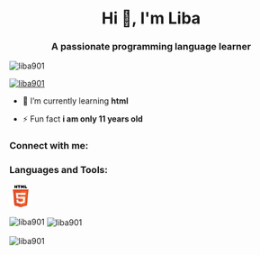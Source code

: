 <h1 align="center">Hi 👋, I'm Liba</h1>
<h3 align="center">A passionate programming language learner</h3>

<p align="left"> <img src="https://komarev.com/ghpvc/?username=liba901&label=Profile%20views&color=0e75b6&style=flat" alt="liba901" /> </p>

<p align="left"> <a href="https://github.com/ryo-ma/github-profile-trophy"><img src="https://github-profile-trophy.vercel.app/?username=liba901" alt="liba901" /></a> </p>

- 🌱 I’m currently learning **html**

- ⚡ Fun fact **i am only 11 years old**

<h3 align="left">Connect with me:</h3>
<p align="left">
</p>

<h3 align="left">Languages and Tools:</h3>
<p align="left"> <a href="https://www.w3.org/html/" target="_blank" rel="noreferrer"> <img src="https://raw.githubusercontent.com/devicons/devicon/master/icons/html5/html5-original-wordmark.svg" alt="html5" width="40" height="40"/> </a> </p>

<p><img align="left" src="https://github-readme-stats.vercel.app/api/top-langs?username=liba901&show_icons=true&locale=en&layout=compact" alt="liba901" /></p>

<p>&nbsp;<img align="center" src="https://github-readme-stats.vercel.app/api?username=liba901&show_icons=true&locale=en" alt="liba901" /></p>

<p><img align="center" src="https://github-readme-streak-stats.herokuapp.com/?user=liba901&" alt="liba901" /></p>
